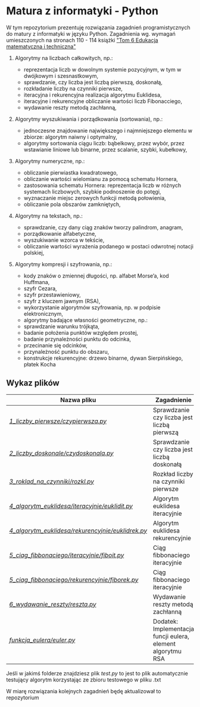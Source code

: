 # Matura z informatyki - Python

W tym repozytorium prezentuję rozwiązania zagadnień programistycznych do matury z informatyki w języku Python.
Zagadnienia wg. wymagań umieszczonych na stronach 110 - 114 książki ["Tom 6 Edukacja matematyczna i techniczna"](http://www.bc.ore.edu.pl/dlibra/docmetadata?id=229)

1. Algorytmy na liczbach całkowitych, np.:
    - reprezentacja liczb w dowolnym systemie pozycyjnym, w tym w dwójkowym i szesnastkowym,
    - sprawdzanie, czy liczba jest liczbą pierwszą, doskonałą,
    - rozkładanie liczby na czynniki pierwsze,
    - iteracyjna i rekurencyjna realizacja algorytmu Euklidesa,
    - iteracyjne i rekurencyjne obliczanie wartości liczb Fibonacciego,
    - wydawanie reszty metodą zachłanną,


2. Algorytmy wyszukiwania i porządkowania (sortowania), np.:
	- jednoczesne znajdowanie największego i najmniejszego elementu w zbiorze: algorytm naiwny i optymalny,
	- algorytmy sortowania ciągu liczb: bąbelkowy, przez wybór, przez wstawianie liniowe lub binarne, przez scalanie, szybki, kubełkowy,


3. Algorytmy numeryczne, np.:
 	- obliczanie pierwiastka kwadratowego,
 	- obliczanie wartości wielomianu za pomocą schematu Hornera,
 	- zastosowania schematu Hornera: reprezentacja liczb w różnych systemach liczbowych, szybkie podnoszenie do potęgi,
 	- wyznaczanie miejsc zerowych funkcji metodą połowienia,
 	- obliczanie pola obszarów zamkniętych,


4. Algorytmy na tekstach, np.:
	- sprawdzanie, czy dany ciąg znaków tworzy palindrom, anagram,
	- porządkowanie alfabetyczne,
	- wyszukiwanie wzorca w tekście,
	- obliczanie wartości wyrażenia podanego w postaci odwrotnej notacji polskiej,


5. Algorytmy kompresji i szyfrowania, np.:
	- kody znaków o zmiennej długości, np. alfabet Morse’a, kod Huffmana,
	- szyfr Cezara,
	- szyfr przestawieniowy,
	- szyfr z kluczem jawnym (RSA),
	- wykorzystanie algorytmów szyfrowania, np. w podpisie elektronicznym,
	- algorytmy badające własności geometryczne, np.:
	- sprawdzanie warunku trójkąta,
	- badanie położenia punktów względem prostej,
	- badanie przynależności punktu do odcinka,
	- przecinanie się odcinków,
	- przynależność punktu do obszaru,
	- konstrukcje rekurencyjne: drzewo binarne, dywan Sierpińskiego, płatek Kocha

## Wykaz plików

| Nazwa pliku	                                        													| Zagadnienie                         													|
| ----------------------------------------------------------------------------------------------------------| --------------------------------------------------------------------------------------|
| [ *1_liczby_pierwsze/czypierwsza.py* ](1_liczby_pierwsze/czypierwsza.py)                      			| Sprawdzanie czy liczba jest liczbą pierwszą   										|
| [ *2_liczby_doskonale/czydoskonala.py* ](2_liczby_doskonale/czydoskonala.py)                 				| Sprawdzanie czy liczba jest liczbą doskonałą                                          |
| [ *3_roklad_na_czynniki/rozkl.py* ](3_roklad_na_czynniki/rozkl.py)                      					| Rozkład liczby na czynniki pierwsze                                          			|
| [ *4_algorytm_euklidesa/iteracyjnie/euklidit.py* ](4_algorytm_euklidesa/iteracyjnie/euklidit.py)      	| Algorytm euklidesa iteracyjnie                                                        |
| [ *4_algorytm_euklidesa/rekurencyjnie/euklidrek.py* ](4_algorytm_euklidesa/rekurencyjnie/euklidrek.py)    | Algorytm euklidesa rekurencyjnie                                                      |
| [ *5_ciag_fibbonaciego/iteracyjnie/fiboit.py* ](5_ciag_fibbonaciego/iteracyjnie/fiboit.py)				| Ciąg fibbonaciego iteracyjnie															|
| [ *5_ciag_fibbonaciego/rekurencyjnie/fiborek.py* ](5_ciag_fibbonaciego/rekurencyjnie/fiborek.py)			| Ciąg fibbonaciego iteracyjnie															|
| [ *6_wydawanie_reszty/reszta.py* ](6_wydawanie_reszty/reszta.py)											| Wydawanie reszty metodą zachłanną														|
| [ *funkcja_eulera/euler.py* ](funkcja_eulera/euler.py)													| Dodatek: Implementacja funcji eulera, element algorytmu RSA							|

Jeśli w jakimś folderze znajdziesz plik *test.py* to jest to plik automatycznie testujący algorytm korzystając ze zbioru testowego w pliku .txt

W miarę rozwiązania kolejnych zagadnień będę aktualizował to repozytorium
